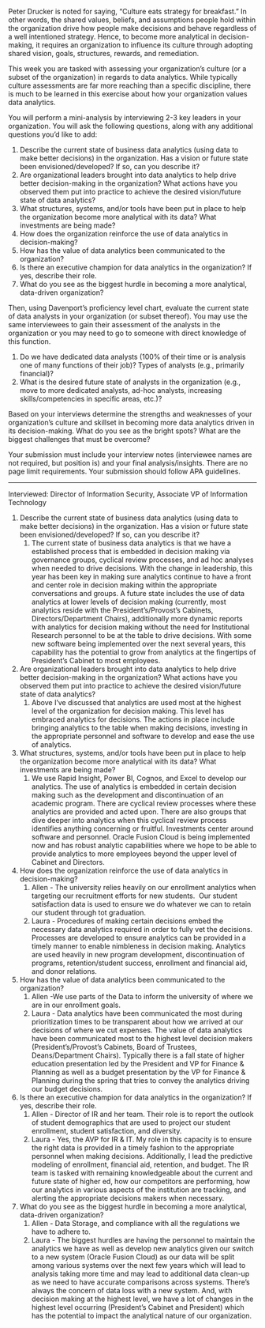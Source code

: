 Peter Drucker is noted for saying, “Culture eats strategy for breakfast.” In other words, the shared values, beliefs, and assumptions people hold within the organization drive how people make decisions and behave regardless of a well intentioned strategy. Hence, to become more analytical in decision-making, it requires an organization to influence its culture through adopting shared vision, goals, structures, rewards, and remediation.

This week you are tasked with assessing your organization’s culture (or a subset of the organization) in regards to data analytics. While typically culture assessments are far more reaching than a specific discipline, there is much to be learned in this exercise about how your organization values data analytics.

You will perform a mini-analysis by interviewing 2-3 key leaders in your organization. You will ask the following questions, along with any additional questions you’d like to add:

1. Describe the current state of business data analytics (using data to make better decisions) in the organization. Has a vision or future state been envisioned/developed? If so, can you describe it?
2. Are organizational leaders brought into data analytics to help drive better decision-making in the organization? What actions have you observed them put into practice to achieve the desired vision/future state of data analytics?
3. What structures, systems, and/or tools have been put in place to help the organization become more analytical with its data? What investments are being made?
4. How does the organization reinforce the use of data analytics in decision-making?
5. How has the value of data analytics been communicated to the organization?
6. Is there an executive champion for data analytics in the organization? If yes, describe their role.
7. What do you see as the biggest hurdle in becoming a more analytical, data-driven organization?

Then, using Davenport’s proficiency level chart, evaluate the current state of data analysts in your organization (or subset thereof). You may use the same interviewees to gain their assessment of the analysts in the organization or you may need to go to someone with direct knowledge of this function.

1. Do we have dedicated data analysts (100% of their time or is analysis one of many functions of their job)? Types of analysts (e.g., primarily financial)?
2. What is the desired future state of analysts in the organization (e.g., move to more dedicated analysts, ad-hoc analysts, increasing skills/competencies in specific areas, etc.)? 

Based on your interviews determine the strengths and weaknesses of your organization’s culture and skillset in becoming more data analytics driven in its decision-making. What do you see as the bright spots? What are the biggest challenges that must be overcome?

Your submission must include your interview notes (interviewee names are not required, but position is) and your final analysis/insights. There are no page limit requirements. Your submission should follow APA guidelines.

 ---

Interviewed: Director of Information Security, Associate VP of Information Technology

1. Describe the current state of business data analytics (using data to make better decisions) in the organization. Has a vision or future state been envisioned/developed? If so, can you describe it?
	1. The current state of business data analytics is that we have a established process that is embedded in decision making via governance groups, cyclical review processes, and ad hoc analyses when needed to drive decisions. With the change in leadership, this year has been key in making sure analytics continue to have a front and center role in decision making within the appropriate conversations and groups. A future state includes the use of data analytics at lower levels of decision making (currently, most analytics reside with the President’s/Provost’s Cabinets, Directors/Department Chairs), additionally more dynamic reports with analytics for decision making without the need for Institutional Research personnel to be at the table to drive decisions. With some new software being implemented over the next several years, this capability has the potential to grow from analytics at the fingertips of President’s Cabinet to most employees.
2. Are organizational leaders brought into data analytics to help drive better decision-making in the organization? What actions have you observed them put into practice to achieve the desired vision/future state of data analytics?
	1. Above I’ve discussed that analytics are used most at the highest level of the organization for decision making. This level has embraced analytics for decisions. The actions in place include bringing analytics to the table when making decisions, investing in the appropriate personnel and software to develop and ease the use of analytics.
3. What structures, systems, and/or tools have been put in place to help the organization become more analytical with its data? What investments are being made?
	1. We use Rapid Insight, Power BI, Cognos, and Excel to develop our analytics. The use of analytics is embedded in certain decision making such as the development and discontinuation of an academic program. There are cyclical review processes where these analytics are provided and acted upon. There are also groups that dive deeper into analytics when this cyclical review process identifies anything concerning or fruitful. Investments center around software and personnel. Oracle Fusion Cloud is being implemented now and has robust analytic capabilities where we hope to be able to provide analytics to more employees beyond the upper level of Cabinet and Directors.
4. How does the organization reinforce the use of data analytics in decision-making?
	1. Allen - The university relies heavily on our enrollment analytics when targeting our recruitment efforts for new students.  Our student satisfaction data is used to ensure we do whatever we can to retain our student through tot graduation.
	2. Laura - Procedures of making certain decisions embed the necessary data analytics required in order to fully vet the decisions. Processes are developed to ensure analytics can be provided in a timely manner to enable nimbleness in decision making. Analytics are used heavily in new program development, discontinuation of programs, retention/student success, enrollment and financial aid, and donor relations.
5. How has the value of data analytics been communicated to the organization?
	1. Allen -We use parts of the Data to inform the university of where we are in our enrollment goals.
	2. Laura - Data analytics have been communicated the most during prioritization times to be transparent about how we arrived at our decisions of where we cut expenses. The value of data analytics have been communicated most to the highest level decision makers (President’s/Provost’s Cabinets, Board of Trustees, Deans/Department Chairs). Typically there is a fall state of higher education presentation led by the President and VP for Finance & Planning as well as a budget presentation by the VP for Finance & Planning during the spring that tries to convey the analytics driving our budget decisions.
6. Is there an executive champion for data analytics in the organization? If yes, describe their role.
	1. Allen - Director of IR and her team. Their role is to report the outlook of student demographics that are used to project our student enrollment, student satisfaction, and diversity.
	2. Laura - Yes, the AVP for IR & IT. My role in this capacity is to ensure the right data is provided in a timely fashion to the appropriate personnel when making decisions. Additionally, I lead the predictive modeling of enrollment, financial aid, retention, and budget. The IR team is tasked with remaining knowledgeable about the current and future state of higher ed, how our competitors are performing, how our analytics in various aspects of the institution are tracking, and alerting the appropriate decisions makers when necessary.
7. What do you see as the biggest hurdle in becoming a more analytical, data-driven organization?
	1. Allen - Data Storage, and compliance with all the regulations we have to adhere to.
	2. Laura - The biggest hurdles are having the personnel to maintain the analytics we have as well as develop new analytics given our switch to a new system (Oracle Fusion Cloud) as our data will be split among various systems over the next few years which will lead to analysis taking more time and may lead to additional data clean-up as we need to have accurate comparisons across systems. There’s always the concern of data loss with a new system. And, with decision making at the highest level, we have a lot of changes in the highest level occurring (President’s Cabinet and President) which has the potential to impact the analytical nature of our organization.